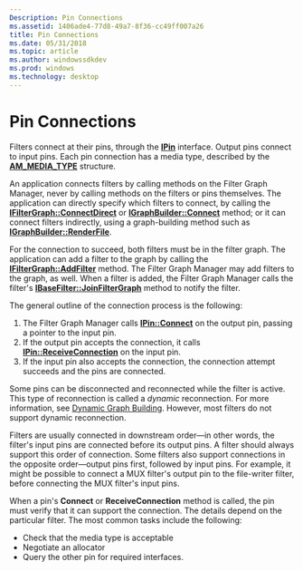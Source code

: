 ```yaml
---
Description: Pin Connections
ms.assetid: 1406ade4-77d8-49a7-8f36-cc49ff007a26
title: Pin Connections
ms.date: 05/31/2018
ms.topic: article
ms.author: windowssdkdev
ms.prod: windows
ms.technology: desktop
---
```


# Pin Connections

Filters connect at their pins, through the [**IPin**](/windows/win32/Strmif/nn-strmif-ipin?branch=master) interface. Output pins connect to input pins. Each pin connection has a media type, described by the [**AM\_MEDIA\_TYPE**](/windows/win32/strmif/ns-strmif-_ammediatype?branch=master) structure.

An application connects filters by calling methods on the Filter Graph Manager, never by calling methods on the filters or pins themselves. The application can directly specify which filters to connect, by calling the [**IFilterGraph::ConnectDirect**](/windows/win32/Strmif/nf-strmif-ifiltergraph-connectdirect?branch=master) or [**IGraphBuilder::Connect**](/windows/win32/Strmif/nf-strmif-igraphbuilder-connect?branch=master) method; or it can connect filters indirectly, using a graph-building method such as [**IGraphBuilder::RenderFile**](/windows/win32/Strmif/nf-strmif-igraphbuilder-renderfile?branch=master).

For the connection to succeed, both filters must be in the filter graph. The application can add a filter to the graph by calling the [**IFilterGraph::AddFilter**](/windows/win32/Strmif/nf-strmif-ifiltergraph-addfilter?branch=master) method. The Filter Graph Manager may add filters to the graph, as well. When a filter is added, the Filter Graph Manager calls the filter's [**IBaseFilter::JoinFilterGraph**](/windows/win32/Strmif/nf-strmif-ibasefilter-joinfiltergraph?branch=master) method to notify the filter.

The general outline of the connection process is the following:

1.  The Filter Graph Manager calls [**IPin::Connect**](/windows/win32/Strmif/nf-strmif-ipin-connect?branch=master) on the output pin, passing a pointer to the input pin.
2.  If the output pin accepts the connection, it calls [**IPin::ReceiveConnection**](/windows/win32/Strmif/nf-strmif-ipin-receiveconnection?branch=master) on the input pin.
3.  If the input pin also accepts the connection, the connection attempt succeeds and the pins are connected.

Some pins can be disconnected and reconnected while the filter is active. This type of reconnection is called a *dynamic* reconnection. For more information, see [Dynamic Graph Building](dynamic-graph-building.md). However, most filters do not support dynamic reconnection.

Filters are usually connected in downstream order—in other words, the filter's input pins are connected before its output pins. A filter should always support this order of connection. Some filters also support connections in the opposite order—output pins first, followed by input pins. For example, it might be possible to connect a MUX filter's output pin to the file-writer filter, before connecting the MUX filter's input pins.

When a pin's **Connect** or **ReceiveConnection** method is called, the pin must verify that it can support the connection. The details depend on the particular filter. The most common tasks include the following:

-   Check that the media type is acceptable
-   Negotiate an allocator
-   Query the other pin for required interfaces.

 

 



